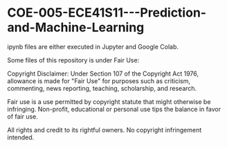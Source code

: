 # COE-005-ECE41S11---Prediction-and-Machine-Learning

ipynb files are either executed in Jupyter and Google Colab.

Some files of this repository is under Fair Use:

Copyright Disclaimer: Under Section 107 of the Copyright Act 1976, allowance is made for "Fair Use" for purposes such as criticism, commenting, news reporting, teaching, scholarship, and research. 

Fair use is a use permitted by copyright statute that might otherwise be infringing. Non-profit, educational or personal use tips the balance in favor of fair use.

All rights and credit to its rightful owners. No copyright infringement intended.
